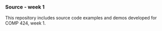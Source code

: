 ### Source - week 1

This repository includes source code examples and demos developed for COMP 424, week 1.
